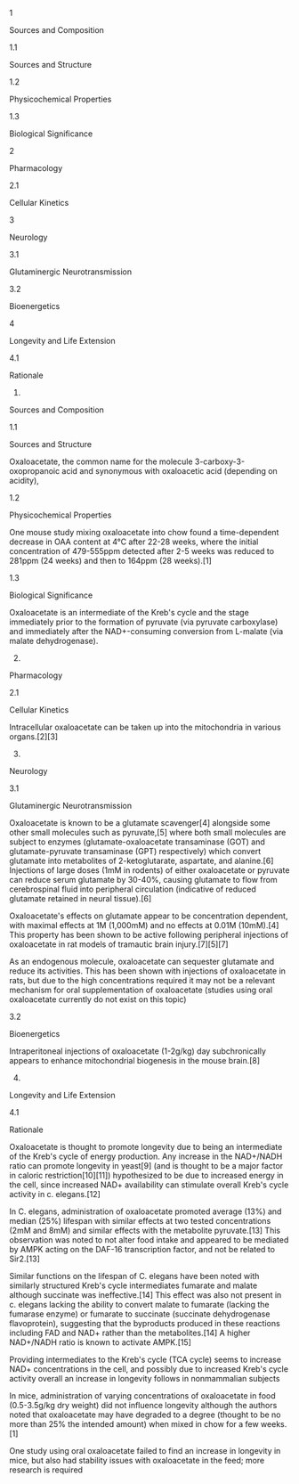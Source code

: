 1

Sources and Composition

1.1

Sources and Structure

1.2

Physicochemical Properties

1.3

Biological Significance

2

Pharmacology

2.1

Cellular Kinetics

3

Neurology

3.1

Glutaminergic Neurotransmission

3.2

Bioenergetics

4

Longevity and Life Extension

4.1

Rationale

1.

Sources and Composition

1.1

Sources and Structure

Oxaloacetate, the common name for the molecule 3-carboxy-3-oxopropanoic acid and synonymous with oxaloacetic acid (depending on acidity),

1.2

Physicochemical Properties

One mouse study mixing oxaloacetate into chow found a time-dependent decrease in OAA content at 4°C after 22-28 weeks, where the initial concentration of 479-555ppm detected after 2-5 weeks was reduced to 281ppm (24 weeks) and then to 164ppm (28 weeks).[1]

1.3

Biological Significance

Oxaloacetate is an intermediate of the Kreb's cycle and the stage immediately prior to the formation of pyruvate (via pyruvate carboxylase) and immediately after the NAD+-consuming conversion from L-malate (via malate dehydrogenase).

2.

Pharmacology

2.1

Cellular Kinetics

Intracellular oxaloacetate can be taken up into the mitochondria in various organs.[2][3]

3.

Neurology

3.1

Glutaminergic Neurotransmission

Oxaloacetate is known to be a glutamate scavenger[4] alongside some other small molecules such as pyruvate,[5] where both small molecules are subject to enzymes (glutamate-oxaloacetate transaminase (GOT) and glutamate-pyruvate transaminase (GPT) respectively) which convert glutamate into metabolites of 2-ketoglutarate, aspartate, and alanine.[6] Injections of large doses (1mM in rodents) of either oxaloacetate or pyruvate can reduce serum glutamate by 30-40%, causing glutamate to flow from cerebrospinal fluid into peripheral circulation (indicative of reduced glutamate retained in neural tissue).[6]

Oxaloacetate's effects on glutamate appear to be concentration dependent, with maximal effects at 1M (1,000mM) and no effects at 0.01M (10mM).[4] This property has been shown to be active following peripheral injections of oxaloacetate in rat models of tramautic brain injury.[7][5][7]


As an endogenous molecule, oxaloacetate can sequester glutamate and reduce its activities. This has been shown with injections of oxaloacetate in rats, but due to the high concentrations required it may not be a relevant mechanism for oral supplementation of oxaloacetate (studies using oral oxaloacetate currently do not exist on this topic)


3.2

Bioenergetics

Intraperitoneal injections of oxaloacetate (1-2g/kg) day subchronically appears to enhance mitochondrial biogenesis in the mouse brain.[8]

4.

Longevity and Life Extension

4.1

Rationale

Oxaloacetate is thought to promote longevity due to being an intermediate of the Kreb's cycle of energy production. Any increase in the NAD+/NADH ratio can promote longevity in yeast[9] (and is thought to be a major factor in caloric restriction[10][11]) hypothesized to be due to increased energy in the cell, since increased NAD+ availability can stimulate overall Kreb's cycle activity in c. elegans.[12]

In C. elegans, administration of oxaloacetate promoted average (13%) and median (25%) lifespan with similar effects at two tested concentrations (2mM and 8mM) and similar effects with the metabolite pyruvate.[13] This observation was noted to not alter food intake and appeared to be mediated by AMPK acting on the DAF-16 transcription factor, and not be related to Sir2.[13] 

Similar functions on the lifespan of C. elegans have been noted with similarly structured Kreb's cycle intermediates fumarate and malate although succinate was ineffective.[14] This effect was also not present in c. elegans lacking the ability to convert malate to fumarate (lacking the fumarase enzyme) or fumarate to succinate (succinate dehydrogenase flavoprotein), suggesting that the byproducts produced in these reactions including FAD and NAD+ rather than the metabolites.[14] A higher NAD+/NADH ratio is known to activate AMPK.[15]


Providing intermediates to the Kreb's cycle (TCA cycle) seems to increase NAD+ concentrations in the cell, and possibly due to increased Kreb's cycle activity overall an increase in longevity follows in nonmammalian subjects


In mice, administration of varying concentrations of oxaloacetate in food (0.5-3.5g/kg dry weight) did not influence longevity although the authors noted that oxaloacetate may have degraded to a degree (thought to be no more than 25% the intended amount) when mixed in chow for a few weeks.[1]


One study using oral oxaloacetate failed to find an increase in longevity in mice, but also had stability issues with oxaloacetate in the feed; more research is required


